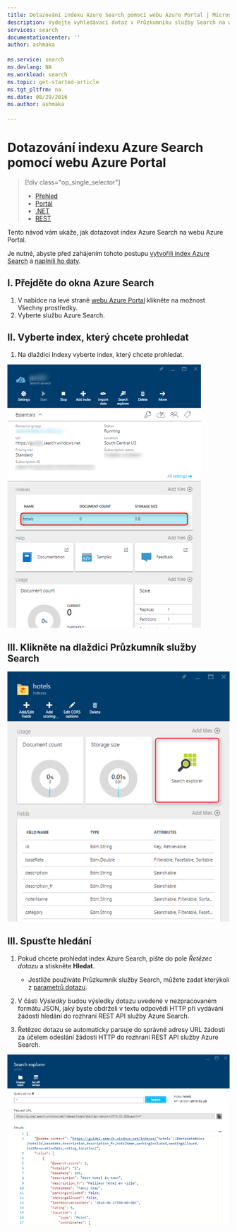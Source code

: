 ```yaml
---
title: Dotazování indexu Azure Search pomocí webu Azure Portal | Microsoft Docs
description: Vydejte vyhledávací dotaz v Průzkumníku služby Search na webu Azure Portal.
services: search
documentationcenter: ''
author: ashmaka

ms.service: search
ms.devlang: NA
ms.workload: search
ms.topic: get-started-article
ms.tgt_pltfrm: na
ms.date: 08/29/2016
ms.author: ashmaka

---
```

# Dotazování indexu Azure Search pomocí webu Azure Portal
> [!div class="op_single_selector"]
> * [Přehled](search-query-overview.md)
> * [Portál](search-explorer.md)
> * [.NET](search-query-dotnet.md)
> * [REST](search-query-rest-api.md)
> 
> 

Tento návod vám ukáže, jak dotazovat index Azure Search na webu Azure Portal.

Je nutné, abyste před zahájením tohoto postupu [vytvořili index Azure Search](search-what-is-an-index.md) a [naplnili ho daty](search-what-is-data-import.md).

## I. Přejděte do okna Azure Search
1. V nabídce na levé straně [webu Azure Portal](https://portal.azure.com/#blade/HubsExtension/BrowseResourceBlade/resourceType/Microsoft.Search%2FsearchServices) klikněte na možnost Všechny prostředky.
2. Vyberte službu Azure Search.

## II. Vyberte index, který chcete prohledat
1. Na dlaždici Indexy vyberte index, který chcete prohledat.

![](./media/search-explorer/pick-index.png)

## III. Klikněte na dlaždici Průzkumník služby Search
![](./media/search-explorer/search-explorer-tile.png)

## III. Spusťte hledání
1. Pokud chcete prohledat index Azure Search, pište do pole *Řetězec dotazu* a stiskněte **Hledat**.
   
   * Jestliže používáte Průzkumník služby Search, můžete zadat kterýkoli z [parametrů dotazu](https://msdn.microsoft.com/library/dn798927.aspx).
2. V části *Výsledky* budou výsledky dotazu uvedené v nezpracovaném formátu JSON, jaký byste obdrželi v textu odpovědi HTTP při vydávání žádostí hledání do rozhraní REST API služby Azure Search.
3. Řetězec dotazu se automaticky parsuje do správné adresy URL žádosti za účelem odeslání žádosti HTTP do rozhraní REST API služby Azure Search.

![](./media/search-explorer/search-bar.png)

<!--HONumber=Sep16_HO3-->


